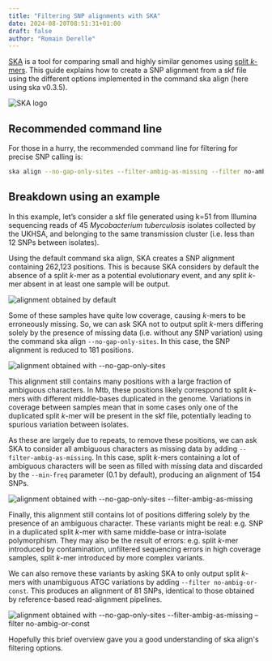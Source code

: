 ```yaml
---
title: "Filtering SNP alignments with SKA"
date: 2024-08-20T08:51:31+01:00
draft: false
author: "Romain Derelle"
---
```


[SKA](https://github.com/bacpop/ska.rust) is a tool for comparing small and highly similar genomes using [split _k_-mers](https://www.biorxiv.org/content/early/2018/10/25/453142).
This guide explains how to create a SNP alignment from a skf file using the different options implemented in the command ska align (here using ska v0.3.5).

![SKA logo](/images/ska-trees/ska_logo.png)


## Recommended command line
For those in a hurry, the recommended command line for filtering for precise SNP calling is:
```bash
ska align --no-gap-only-sites --filter-ambig-as-missing --filter no-ambig-or-const
```


## Breakdown using an example
In this example, let’s consider a skf file generated using k=51 from Illumina sequencing reads of 45 _Mycobacterium tuberculosis_ isolates collected by the UKHSA, and belonging to the same transmission cluster (i.e. less than 12 SNPs between isolates).

Using the default command ska align, SKA creates a SNP alignment containing 262,123 positions. This is because SKA considers by default the absence of a split _k_-mer as a potential evolutionary event, and any split _k_-mer absent in at least one sample will be output.

![alignment obtained by default](/images/ska-align/ska_align_0.png)

Some of these samples have quite low coverage, causing _k_-mers to be erroneously missing. So, we can ask SKA not to output split _k_-mers differing solely by the presence of missing data (i.e. without any SNP variation) using the command ska align `--no-gap-only-sites`. In this case, the SNP alignment is reduced to 181 positions.

![alignment obtained with --no-gap-only-sites](/images/ska-align/ska_align_1.png)

This alignment still contains many positions with a large fraction of ambiguous characters. In Mtb, these positions likely correspond to split _k_-mers with different middle-bases duplicated in the genome. Variations in coverage between samples mean that in some cases only one of the duplicated split _k_-mer will be present in the skf file, potentially leading to spurious variation between isolates.

As these are largely due to repeats, to remove these positions, we can ask SKA to consider all ambiguous characters as missing data by adding `--filter-ambig-as-missing`. In this case, split _k_-mers containing a lot of ambiguous characters will be seen as filled with missing data and discarded by the `--min-freq` parameter (0.1 by default), producing an alignment of 154 SNPs.

![alignment obtained with --no-gap-only-sites --filter-ambig-as-missing](/images/ska-align/ska_align_2.png)

Finally, this alignment still contains lot of positions differing solely by the presence of an ambiguous character. These variants might be real: e.g. SNP in a duplicated split _k_-mer with same middle-base or intra-isolate polymorphism. They may also be the result of errors: e.g. split _k_-mer introduced by contamination, unfiltered sequencing errors in high coverage samples, split _k_-mer introduced by more complex variants.

We can also remove these variants by asking SKA to only output split _k_-mers with unambiguous ATGC variations by adding `--filter no-ambig-or-const`. This produces an alignment of 81 SNPs, identical to those obtained by reference-based read-alignment pipelines.

![alignment obtained with --no-gap-only-sites --filter-ambig-as-missing –filter no-ambig-or-const](/images/ska-align/ska_align_3.png)


Hopefully this brief overview gave you a good understanding of ska align's filtering options.


